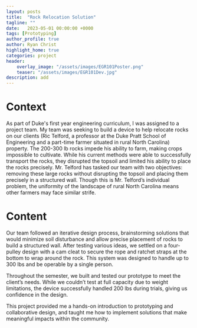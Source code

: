 ```yaml
---
layout: posts
title:  "Rock Relocation Solution"
tagline: ""
date:   2023-05-01 00:00:00 +0000
tags: [Prototyping]
author_profile: true
author: Ryan Christ
highlight_home: true
categories: project
header:
    overlay_image: "/assets/images/EGR101Poster.png"
    teaser: "/assets/images/EGR101Dev.jpg"
description: add
---
```


# Context
As part of Duke's first year engineering curriculum, I was assigned to a project team. My team was seeking to build a device to help relocate rocks on our clients (Ric Telford, a professor at the Duke Pratt School of Engineering and a part-time farmer situated in rural North Carolina) property. The 200-300 lb rocks impede his ability to farm, making crops impossible to cultivate. While his current methods were able to successfully transport the rocks, they disrupted the topsoil and limited his ability to place the rocks precisely. Mr. Telford has tasked our team with two objectives: removing these large rocks without disrupting the topsoil and placing them precisely in a structured wall. Though this is Mr. Telford’s individual problem, the uniformity of the landscape of rural North Carolina means other farmers may face similar strife.

# Content
Our team followed an iterative design process, brainstorming solutions that would minimize soil disturbance and allow precise placement of rocks to build a structured wall. After testing various ideas, we settled on a four-pulley design with a cam cleat to secure the rope and ratchet straps at the bottom to wrap around the rock. This system was designed to handle up to 300 lbs and be operable by a single person.

Throughout the semester, we built and tested our prototype to meet the client’s needs. While we couldn’t test at full capacity due to weight limitations, the device successfully handled 200 lbs during trials, giving us confidence in the design.

This project provided me a hands-on introduction to prototyping and collaborative design, and taught me how to implement solutions that make meaningful impacts within the community.
<div id="nanogallery2"></div>
<script>
  $("#nanogallery2").nanogallery2({
  // ### gallery settings ###
  thumbnailHeight:  150,
  thumbnailWidth:   150,
  itemsBaseURL:     '/assets/images/',

  // ### gallery content ###
  items: [
      { src: 'EGR101Dev.jpg', srct: 'EGR101Dev.jpg' },
      { src: 'EGR101Poster.png', srct: 'EGR101Poster.png' },
  ]
});
</script>
